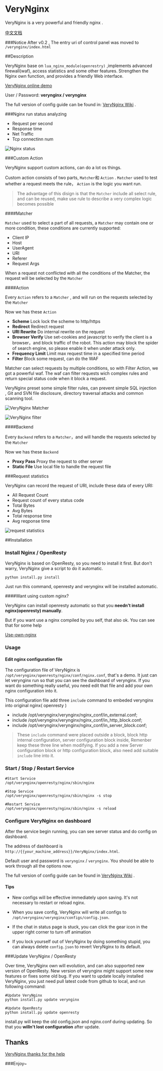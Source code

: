 # VeryNginx
VeryNginx is a very powerful and friendly nginx .

[中文文档](https://github.com/alexazhou/VeryNginx/blob/master/readme_zh.md)

###Notice
After v0.2 , The entry uri of control panel was moved to `/verynginx/index.html`


##Description

VeryNginx base on `lua_nginx_module(openrestry)` ,implements advanced firewall(waf), access statistics and some other features. Strengthen the Nginx own function, and provides a friendly Web interface.

[VeryNginx online demo](http://alexazhou.xyz/vn/index.html) 

User / Password: **verynginx / verynginx**

The full version of config guide can be found in: [VeryNginx Wiki](https://github.com/alexazhou/VeryNginx/wiki) .


###Nginx run status analyzing

* Request per second
* Response time
* Net Traffic
* Tcp connectinn num

![Nginx status](http://ww2.sinaimg.cn/mw690/3fcd0ed3jw1f17en7oc1yj20z00ol0wl.jpg)


###Custom Action

VeryNginx support custom actions, can do a lot os things.

Custom action consists of two parts, `Matcher`和 `Action` . `Matcher` used to test whether a request meets the rule， `Action` is the logic you want run.

>The advantage of this disign is that the `Matcher` include all select rule, and can be reused, make use rule to describe a very complex logic becomes possible

####Matcher

`Matcher` used to select a part of all requests, a `Matcher` may contain one or more condition, these conditions are currently supported:

* Client IP
* Host
* UserAgent
* URI
* Referer
* Request Args

When a request not conflicted with all the conditions of the Matcher, the request will be selected by the `Matcher`

####Action

Every `Action` refers to a `Matcher` , and will run on the requests selected by the `Matcher` 

Now we has these `Action`

* **Scheme** Lock lock the scheme to http/https
* **Redirect** Redirect request
* **URI Rewrite** Do internal rewrite on the request
* **Browser Verify** Use set-cookies and javascript to verify the client is a browser，and block traffic of the robot. This action may block the spider of search engine, so please enable it when under attack only.
* **Frequency Limit** Limit max request time in a specified time period
* **Filter** Block some request, can do the WAF

Matcher can select requests by multiple conditions, so with Filter Action, we got a powerful waf. The waf can filter requests wich complex rules and return special status code when it block a request.

VeryNginx preset some simple filter rules, can prevent simple SQL injection , Git and SVN file disclosure, directory traversal attacks and common scanning tool.

![VeryNginx Matcher](http://ww2.sinaimg.cn/mw690/3fcd0ed3jw1f17en8ovthj20zs0pdn1x.jpg)

![VeryNginx filter](http://ww3.sinaimg.cn/mw690/3fcd0ed3jw1f17en9lrarj20zw0piq77.jpg)

####Backend

Every `Backend` refers to a `Matcher`，and will handle the requests selected by the `Matcher`

Now we has these `Backend`

* **Proxy Pass** Proxy the request to other server
* **Static File** Use local file to handle the request file 

###Request statistics

VeryNginx can record the request of URI, include these data of every URI:

* All Request Count
* Request count of every status code
* Total Bytes 
* Avg Bytes
* Total response time
* Avg reqponse time


![request statistics](http://ww1.sinaimg.cn/mw690/3fcd0ed3jw1f17ena2ipyj20zw0piqag.jpg)


##Installation

### Install Nginx / OpenResty

VeryNginx is based on OpenResty, so you need to install it first. But don't warry, VeryNginx give a script to do it automatic.


```
python install.py install
```

Just run this command, openresty and verynginx will be installed automatic.
 
####Want using custom nginx?

VeryNginx can install openresty automatic so that you **needn't install nginx(openresty) manually**.

But if you want use a nginx compiled by you self, that also ok. You can see that for some help 

[Use-own-nginx](https://github.com/alexazhou/VeryNginx/wiki/Use-own-nginx)

### Usage

#### Edit nginx configuration file

The configuration file of VeryNginx is `/opt/verynginx/openresty/nginx/conf/nginx.conf`, that's a demo. It just can let verynginx run so that you can see the dashboard of verynginx. If you want do something really useful, you need edit that file and add your own nginx configuration into it.

>
This configuration file add three `include` command to embeded verynginx into original nginx( openresty ) 

>
* include /opt/verynginx/verynginx/nginx_conf/in_external.conf;
* include /opt/verynginx/verynginx/nginx_conf/in_http_block.conf;
* include /opt/verynginx/verynginx/nginx_conf/in_server_block.conf;

>These `include` command were placed outside a block, block http internal configuration, server configuration block inside, Remenber keep these three line when modifying. If you add a new Server configuration block or http configuration block, also need add suitable `include` line into it.

### Start / Stop / Restart Service

```
#Start Service
/opt/verynginx/openresty/nginx/sbin/nginx

#Stop Service
/opt/verynginx/openresty/nginx/sbin/nginx -s stop

#Restart Service
/opt/verynginx/openresty/nginx/sbin/nginx -s reload

```

### Configure VeryNginx on dashboard

After the service begin running, you can see server status and do config on dashboard.

The address  of dashboard is `http://{{your_machine_address}}/VeryNginx/index.html`.

Default user and password is `verynginx` / `verynginx`. You should be able to work through all the options now.

The full version of config guide can be found in [VeryNginx Wiki](https://github.com/alexazhou/VeryNginx/) .


#### Tips

* New configs will be effective immediately upon saving. It's not necessary to restart or reload nginx.

* When you save config, VeryNginx will write all configs to `/opt/verynginx/verynginx/configs/config.json`.

* If the chat in status page is stuck, you can click the gear icon in the upper right corner to turn off animation

* If you lock yourself out of VeryNginx by doing something stupid, you can always delete `config.json` to revert VeryNginx to its default.

###Update VeryNginx / OpenResty

Over time, VeryNginx own will evolution, and can also supported new version of OpenResty. New version of verynginx might support some new features or fixes some old bug. If you want to update locally installed VeryNginx, you just need pull latest code from github to local, and run following command:


```
#Update VeryNginx
python install.py update verynginx

#Update OpenResty
python install.py update openresty

```

install.py will keep the old config.json and  nginx.conf during updating. So that you **willn't lost configuration** after update.



## Thanks

[VeryNginx thanks for the help](https://github.com/alexazhou/VeryNginx/wiki/Thanks)


###Enjoy~

[^openresty]: [OpenResty](https://github.com/openresty/openresty) 是一个Nginx再发行版本，包含了标准Nginx以及很多扩展模块. 

